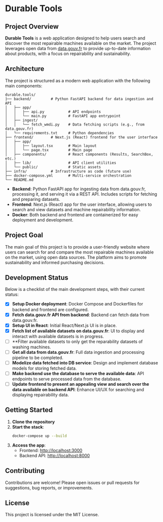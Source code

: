 # Durable Tools

## Project Overview

**Durable Tools** is a web application designed to help users search and discover the most repairable machines available on the market. The project leverages open data from [data.gouv.fr](https://www.data.gouv.fr/) to provide up-to-date information about products, with a focus on repairability and sustainability.

## Architecture

The project is structured as a modern web application with the following main components:

```
durable.tools/
├── backend/         # Python FastAPI backend for data ingestion and API
│   ├── app/
│   │   ├── api.py           # API endpoints
│   │   └── main.py          # FastAPI app entrypoint
│   ├── ingest/
│   │   └── fetch_wmdi.py    # Data fetching scripts (e.g., from data.gouv.fr)
│   └── requirements.txt     # Python dependencies
├── frontend/        # Next.js (React) frontend for the user interface
│   ├── app/
│   │   ├── layout.tsx       # Main layout
│   │   └── page.tsx         # Main page
│   ├── components/          # React components (Results, SearchBox, etc.)
│   ├── lib/                 # API client utilities
│   └── public/              # Static assets
├── infra/           # Infrastructure as code (future use)
├── docker-compose.yml       # Multi-service orchestration
└── README.md
```

- **Backend**: Python FastAPI app for ingesting data from data.gouv.fr, processing it, and serving it via a REST API. Includes scripts for fetching and preparing datasets.
- **Frontend**: Next.js (React) app for the user interface, allowing users to search and view datasets and machine repairability information.
- **Docker**: Both backend and frontend are containerized for easy deployment and development.

## Project Goal

The main goal of this project is to provide a user-friendly website where users can search for and compare the most repairable machines available on the market, using open data sources. The platform aims to promote sustainability and informed purchasing decisions.

## Development Status

Below is a checklist of the main development steps, with their current status:

- [x] **Setup Docker deployment**: Docker Compose and Dockerfiles for backend and frontend are configured.
- [x] **Fetch data.gouv.fr API from backend**: Backend can fetch data from data.gouv.fr.
- [x] **Setup UI in React**: Initial React/Next.js UI is in place.
- [x] **Fetch list of available datasets on data.gouv.fr**: UI to display and interact with available datasets is in progress.
- [ ] **Filter available datasets to only get the reparability datasets of washing machines.  
- [ ] **Get all data from data.gouv.fr**: Full data ingestion and processing pipeline to be completed.
- [ ] **Modelize data fetched into DB service**: Design and implement database models for storing fetched data.
- [ ] **Make backend use the database to serve the available data**: API endpoints to serve processed data from the database.
- [ ] **Update frontend to present an appealing view and search over the data available on backend API**: Enhance UI/UX for searching and displaying repairability data.

## Getting Started

1. **Clone the repository**
2. **Start the stack**:
   ```sh
   docker-compose up --build
   ```
3. **Access the app**:
   - Frontend: [http://localhost:3000](http://localhost:3000)
   - Backend API: [http://localhost:8000](http://localhost:8000)

## Contributing

Contributions are welcome! Please open issues or pull requests for suggestions, bug reports, or improvements.

## License

This project is licensed under the MIT License. 